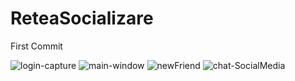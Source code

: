 # ReteaSocializare
First Commit

![login-capture](https://user-images.githubusercontent.com/61902526/224092233-67c0650d-2552-418b-8ed4-c1871b3fb915.PNG)
![main-window](https://user-images.githubusercontent.com/61902526/224092247-7f2569cf-ce7f-4b25-9f21-16bdb7c35ab3.PNG)
![newFriend](https://user-images.githubusercontent.com/61902526/224092250-83c7a814-9b34-4975-acd8-a5d15f5c7e75.PNG)
![chat-SocialMedia](https://user-images.githubusercontent.com/61902526/224092257-24eebe2e-4315-4f08-a998-2725f0c756ce.PNG)
